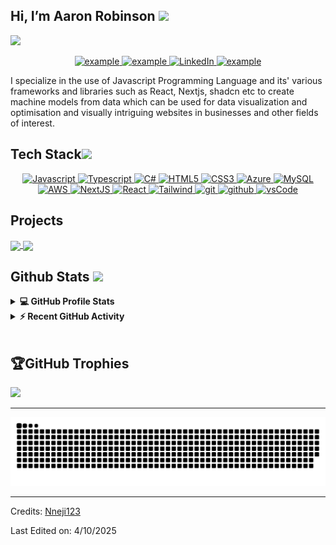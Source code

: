 ## Hi, I’m Aaron Robinson <img src = "https://raw.githubusercontent.com/MartinHeinz/MartinHeinz/master/wave.gif" width = 30px> 
<p>
  <a href="https://github.com/wraithio"><img src="https://readme-typing-svg.herokuapp.com?&font=IBM+Plex+Sans&color=abcdef&size=20&lines=Welcome+to+my+GitHub+Profile!;I'm+a+Software+Developer!;I'm+also+studying+Computer+Science" /></a>
</p>

<p align ="center">
  <a  href="https://aaronrobinsondev.vercel.app/" target="_blank">
    <img src="https://img.shields.io/badge/My_Website-000000?style=for-the-badge&logo=Microsoft-edge&logoColor=white" alt="example"/>
  </a>
  <a href="mailto:aarmon5@gmail.com?subject=Feedback%20From%20Github&body=Hello," target="_blank">
    <img src="https://img.shields.io/badge/Gmail-D14836?style=for-the-badge&logo=gmail&logoColor=white" alt="example"/>
  </a>
   <a href="https://www.linkedin.com/in/aaron-robinson-dev/" target="_blank">
    <img alt="LinkedIn" src="https://img.shields.io/badge/LinkedIn-0077B5?style=for-the-badge&logo=linkedin&logoColor=white">
  </a>   
 
  </a>  
  <a href="https://www.instagram.com/askaboutarob/" target="_blank">
      <img src="https://img.shields.io/badge/Instagram-1DA1F2.svg?style=for-the-badge&logo=instagram&logoColor=white" alt="example"/>
    </a>
  </p>


<p >I specialize in the use of Javascript Programming Language and its' various frameworks and libraries such as React, Nextjs, shadcn etc to create machine models from data which can be used for data visualization and optimisation and visually intriguing websites in businesses and other fields of interest.
</p>



## Tech Stack<img src = "https://media2.giphy.com/media/QssGEmpkyEOhBCb7e1/giphy.gif?cid=ecf05e47a0n3gi1bfqntqmob8g9aid1oyj2wr3ds3mg700bl&rid=giphy.gif" width = 32px> 

<p align="center">
  <a href="https://www.javascript.com" target="_blank">
    <img alt="Javascript" src="https://img.shields.io/badge/Javascript-3776AB?style=for-the-badge&logo=Javascript&logoColor=white">
  </a>
  
 <!-- <a href="" target="_blank">
    <img alt="Typescript" src="https://img.shields.io/badge/R-276DC3?style=for-the-badge&logo=r&logoColor=white">
  </a> -->
  
   <a href="https://www.typescriptlang.org/" target="_blank">
    <img alt="Typescript" src="https://img.shields.io/badge/Typescript-FF6F00?style=for-the-badge&logo=Typescriptw&logoColor=white">
  </a>
   <a href="https://learn.microsoft.com/en-us/dotnet/csharp/" target="_blank">
    <img alt="C#" src="https://img.shields.io/badge/Csharp-F7931E?style=for-the-badge&logo=csharp&logoColor=white">
  </a>
   <a href="https://html.com/" target="_blank">
    <img alt="HTML5" src="https://img.shields.io/badge/HTML5-D00000?style=for-the-badge&logo=HTML5&logoColor=white">
  </a>
   <a href="https://developer.mozilla.org/en-US/docs/Web/CSS" target="_blank">
    <img alt="CSS3" src="https://img.shields.io/badge/CSS3-D00000?style=for-the-badge&logo=CSS3&logoColor=white">
  </a>
   <a href="https://azure.microsoft.com/en-us/" target="_blank">
    <img alt="Azure" src="https://img.shields.io/badge/Microsoft%20Azure-777BB4?style=for-the-badge&logo=Microsoft%20Azure&logoColor=white">
  </a>
  <a href="https://www.mysql.com/" target="_blank">
    <img alt="MySQL" src="https://img.shields.io/badge/Microsoft%20SQL%20Server-CC2927?style=for-the-badge&logo=microsoft%20sql%20server&logoColor=white">
  </a>
   <a href="https://aws.amazon.com/" target="_blank">
    <img alt="AWS" src="https://img.shields.io/badge/Amazon%20AWS-27338e?style=for-the-badge&logo=Amazon%20AWS&logoColor=white">
  </a>
   <a href="https://nextjs.org/" target="_blank">
    <img alt="NextJS" src="https://img.shields.io/badge/Next%20JS-43B02A?style=for-the-badge&logo=Next%20JS&logoColor=white">
  </a>
   <a href="https://react.dev/" target="_blank">
    <img alt="React" src="https://img.shields.io/badge/React-F37626.svg?&style=for-the-badge&logo=React&logoColor=white">
  </a>
   <a href="https://tailwindcss.com/" target="_blank">
    <img alt="Tailwind" src="https://img.shields.io/badge/Tailwind-F37626.svg?&style=for-the-badge&logo=Tailwind&logoColor=white">
  </a>
  <a href="https://git-scm.com/" target="_blank">
    <img src="https://img.shields.io/badge/git-F05032.svg?style=for-the-badge&logo=git&logoColor=white"
      alt="git"/>
  </a>
  <a href="https://github.com/ELanza-48" target="_blank">
    <img src="https://img.shields.io/badge/github-181717.svg?style=for-the-badge&logo=github&logoColor=white" alt="github" />
  </a>
  <a href="https://code.visualstudio.com/" target="_blank">
    <img src="https://img.shields.io/badge/vscode-007ACC.svg?style=for-the-badge&logo=visualstudiocode&logoColor=white" alt="vsCode"/> 
  </a>
</p>

## Projects

<a href="https://github.com/wraithio/sheargenius.web">

  <!-- Change the `github-readme-stats.anuraghazra1.vercel.app` to `github-readme-stats.vercel.app`  -->

  <img align="center" src="https://github-readme-stats.vercel.app/api/pin/?username=wraithio&repo=sheargenius.web&theme=tokyonight" />

</a>  

<a href="https://github.com/wraithio/weatherapp-nextjs">

  <!-- Change the `github-readme-stats.anuraghazra1.vercel.app` to `github-readme-stats.vercel.app`  -->

  <img align="center" src="https://github-readme-stats.vercel.app/api/pin/?username=wraithio&repo=weatherapp-nextjs&theme=tokyonight" />

</a> 


## Github Stats <img src = "https://i.pinimg.com/originals/65/c4/f4/65c4f452571be1261e9c623f7da488ac.gif" width = 35px>


<details> 
  <summary><b>💻 GitHub Profile Stats</b></summary>
  <br/>
  <p align="center">
    <a href="https://github.com/anuraghazra/github-readme-stats"><img alt="Aaron's Github Stats" src="https://github-readme-stats.vercel.app/api?username=wraithio&show_icons=true&count_private=true&theme=tokyonight" height="192px"/></a>
<br/>
  &nbsp;
	  <img src="https://github-readme-stats.vercel.app/api/top-langs?username=wraithio&show_icons=true&locale=en&layout=compact&theme=tokyonight" alt="wraithio" height="192px"/>
  <br/>
  </p>
</details>


<details>
  <summary><b>⚡ Recent GitHub Activity</b></summary>
  <br/>
   <a href="https://github.com/wraithio"><img alt="Aaron's Activity Graph" src="https://activity-graph.herokuapp.com/graph?username=wraithio&custom_title=Aaron's%20Contribution%20Graph&theme=react-dark" /></a>
  <br/>

</details>

<br/>

## 🏆GitHub Trophies
![](https://github-profile-trophy.vercel.app/?username=wraithio&theme=tokyonight&no-frame=false&no-bg=false&margin-w=4)



----

<p align="center">
  <img  src="https://raw.githubusercontent.com/Elanza-48/Elanza-48/main/resources/img/github-contribution-grid-snake.svg"
    alt="example" />
</p>

-----
Credits: [Nneji123](https://github.com/Nneji123)

Last Edited on: 4/10/2025
